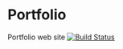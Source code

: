 # Portfolio
Portfolio web site
[![Build Status](https://dev.azure.com/salkony/Portfolio/_apis/build/status/Mike-The-Maker.Portfolio?branchName=master)](https://dev.azure.com/salkony/Portfolio/_build/latest?definitionId=3&branchName=master)
